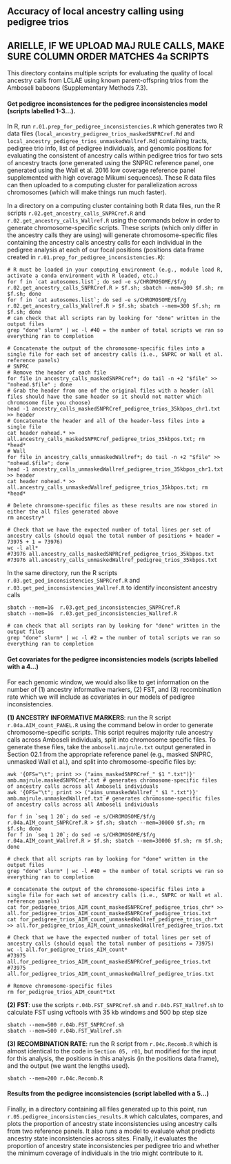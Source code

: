 ## Accuracy of local ancestry calling using pedigree trios

## ARIELLE, IF WE UPLOAD MAJ RULE CALLS, MAKE SURE COLUMN ORDER MATCHES 4a SCRIPTS

This directory contains multiple scripts for evaluating the quality of local ancestry calls from LCLAE using known parent-offspring trios from the Amboseli baboons (Supplementary Methods 7.3).

#### Get pedigree inconsistences for the pedigree inconsistencies model (scripts labelled 1-3...).

In R, run `r.01.prep_for_pedigree_inconsistencies.R` which generates two R data files (`local_ancestry_pedigree_trios_maskedSNPRCref.Rd` and `local_ancestry_pedigree_trios_unmaskedWallref.Rd`) containing tracts, pedigree trio info, list of pedigree individuals, and genomic positions for evaluating the consistent of ancestry calls within pedigree trios for two sets of ancestry tracts (one generated using the SNPRC reference panel, one generated using the Wall et al. 2016 low coverage reference panel supplemented with high coverage Mikumi sequences). These R data files can then uploaded to a computing cluster for parallelization across chromosomes (which will make things run much faster).

In a directory on a computing cluster containing both R data files, run the R scripts `r.02.get_ancestry_calls_SNPRCref.R` and `r.02.get_ancestry_calls_Wallref.R` using the commands below in order to generate chromosome-specific scripts. These scripts (which only differ in the ancestry calls they are using) will generate chromosome-specific files containing the ancestry calls ancestry calls for each individual in the pedigree analysis at each of our focal positions (positions data frame created in `r.01.prep_for_pedigree_inconsistencies.R`):

```console 
# R must be loaded in your computing environment (e.g., module load R, activate a conda environment with R loaded, etc.)
for f in `cat autosomes.list`; do sed -e s/CHROMOSOME/$f/g r.02.get_ancestry_calls_SNPRCref.R > $f.sh; sbatch --mem=300 $f.sh; rm $f.sh; done
for f in `cat autosomes.list`; do sed -e s/CHROMOSOME/$f/g r.02.get_ancestry_calls_Wallref.R > $f.sh; sbatch --mem=300 $f.sh; rm $f.sh; done
# can check that all scripts ran by looking for "done" written in the output files
grep "done" slurm* | wc -l #40 = the number of total scripts we ran so everything ran to completion

# Concatenate the output of the chromosome-specific files into a single file for each set of ancestry calls (i.e., SNPRC or Wall et al. reference panels)
# SNPRC
# Remove the header of each file
for file in ancestry_calls_maskedSNPRCref*; do tail -n +2 "$file" >> "nohead.$file" ; done
# Grab the header from one of the original files with a header (all files should have the same header so it should not matter which chromosome file you choose)
head -1 ancestry_calls_maskedSNPRCref_pedigree_trios_35kbpos_chr1.txt >> header
# Concatenate the header and all of the header-less files into a single file
cat header nohead.* >> all.ancestry_calls_maskedSNPRCref_pedigree_trios_35kbpos.txt; rm *head*
# Wall
for file in ancestry_calls_unmaskedWallref*; do tail -n +2 "$file" >> "nohead.$file"; done
head -1 ancestry_calls_unmaskedWallref_pedigree_trios_35kbpos_chr1.txt >> header
cat header nohead.* >> all.ancestry_calls_unmaskedWallref_pedigree_trios_35kbpos.txt; rm *head*

# Delete chromsome-specific files as these results are now stored in either the all files generated above
rm ancestry*

# Check that we have the expected number of total lines per set of ancestry calls (should equal the total number of positions + header = 73975 + 1 = 73976)
wc -l all*
#73976 all.ancestry_calls_maskedSNPRCref_pedigree_trios_35kbpos.txt
#73976 all.ancestry_calls_unmaskedWallref_pedigree_trios_35kbpos.txt
```
In the same directory, run the R scripts `r.03.get_ped_inconsistencies_SNPRCref.R` and `r.03.get_ped_inconsistencies_Wallref.R` to identify inconsistent ancestry calls
```console 
sbatch --mem=1G  r.03.get_ped_inconsistencies_SNPRCref.R
sbatch --mem=1G  r.03.get_ped_inconsistencies_Wallref.R

# can check that all scripts ran by looking for "done" written in the output files
grep "done" slurm* | wc -l #2 = the number of total scripts we ran so everything ran to completion
```

#### Get covariates for the pedigree inconsistencies models (scripts labelled with a 4...)

For each genomic window, we would also like to get information on the number of (1) ancestry informative markers, (2) FST, and (3) recombination rate which we will include as covariates in our models of pedigree inconsistencies. 

**(1) ANCESTRY INFORMATIVE MARKERS**: run the R script `r.04a.AIM_count_PANEL.R` using the command below in order to generate chromosome-specific scripts. This script requires majority rule ancestry calls across Amboseli individuals, split into chromosome specific files. To generate these files, take the `amboseli.majrule.txt` output generated in Section 02.1 from the appropriate reference panel (e.g., masked SNPRC, unmasked Wall et al.), and split into chromosome-specific files by:
```console
awk '{OFS="\t"; print >> ("aims_maskedSNPRCref_" $1 ".txt")}' amb.majrule.maskedSNPRCref.txt # generates chromosome-specific files of ancestry calls across all Amboseli individuals 
awk '{OFS="\t"; print >> ("aims_unmaskedWallref_" $1 ".txt")}' amb.majrule.unmaskedWallref.txt # generates chromosome-specific files of ancestry calls across all Amboseli individuals 

for f in `seq 1 20`; do sed -e s/CHROMOSOME/$f/g r.04a.AIM_count_SNPRCref.R > $f.sh; sbatch --mem=30000 $f.sh; rm $f.sh; done
for f in `seq 1 20`; do sed -e s/CHROMOSOME/$f/g r.04a.AIM_count_Wallref.R > $f.sh; sbatch --mem=30000 $f.sh; rm $f.sh; done

# check that all scripts ran by looking for "done" written in the output files
grep "done" slurm* | wc -l #40 = the number of total scripts we ran so everything ran to completion

# concatenate the output of the chromosome-specific files into a single file for each set of ancestry calls (i.e., SNPRC or Wall et al. reference panels)
cat for_pedigree_trios_AIM_count_maskedSNPRCref_pedigree_trios_chr* >> all.for_pedigree_trios_AIM_count_maskedSNPRCref_pedigree_trios.txt
cat for_pedigree_trios_AIM_count_unmaskedWallref_pedigree_trios_chr* >> all.for_pedigree_trios_AIM_count_unmaskedWallref_pedigree_trios.txt

# Check that we have the expected number of total lines per set of ancestry calls (should equal the total number of positions = 73975)
wc -l all.for_pedigree_trios_AIM_count*
#73975 all.for_pedigree_trios_AIM_count_maskedSNPRCref_pedigree_trios.txt
#73975 all.for_pedigree_trios_AIM_count_unmaskedWallref_pedigree_trios.txt
  
# Remove chromosome-specific files
rm for_pedigree_trios_AIM_count*txt
```

**(2) FST**: use the scripts `r.04b.FST_SNPRCref.sh` and `r.04b.FST_Wallref.sh` to calculate FST using vcftools with 35 kb windows and 500 bp step size
```console
sbatch --mem=500 r.04b.FST_SNPRCref.sh
sbatch --mem=500 r.04b.FST_Wallref.sh
```

**(3) RECOMBINATION RATE**: run the R script from `r.04c.Recomb.R` which is almost identical to the code in `Section 05, r01`, but modified for the input for this analysis, the positions in this analysis (in the positions data frame), and the output (we want the lengths used).
```console
sbatch --mem=200 r.04c.Recomb.R
```

#### Results from the pedigree inconsistencies (script labelled with a 5...)

Finally, in a directory containing all files generated up to this point, run `r.05.pedigree_inconsistencies_results.R` which calculates, compares, and plots the proportion of ancestry state inconsistencies using ancestry calls from two reference panels. It also runs a model to evaluate what predicts ancestry state inconsistencies across sites. Finally, it evaluates the proportion of ancestry state inconsistencies per pedigree trio and whether the minimum coverage of individuals in the trio might contribute to it. 
